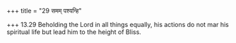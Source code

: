 +++
title = "29 समम् पश्यन्हि"

+++
13.29 Beholding the Lord in all things equally, his actions do not mar
his spiritual life but lead him to the height of Bliss.
